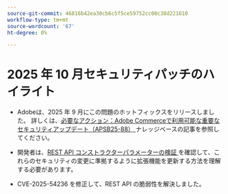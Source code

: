 ```yaml
---
source-git-commit: 46816b42ea30cb6c5f5ce59752cc00c38d221610
workflow-type: tm+mt
source-wordcount: '67'
ht-degree: 0%

---
```

# 2025 年 10 月セキュリティパッチのハイライト

* Adobeは、2025 年 9 月にこの問題のホットフィックスをリリースしました。 詳しくは、[&#x200B; 必要なアクション：Adobe Commerceで利用可能な重要なセキュリティアップデート（APSB25-88） &#x200B;](https://experienceleague.adobe.com/en/docs/experience-cloud-kcs/kbarticles/ka-27397) ナレッジベースの記事を参照してください。<!-- AC-15379 -->

* 開発者は、[REST API コンストラクターパラメーターの検証 &#x200B;](https://developer.adobe.com/commerce/php/development/components/web-api/services/#rest-api-constructor-parameter-validation) を確認して、これらのセキュリティの変更に準拠するように拡張機能を更新する方法を理解する必要があります。

* CVE-2025-54236 を修正して、REST API の脆弱性を解決しました。



